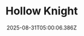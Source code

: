 ---
title: "Hollow Knight"
id: 367520
date: 2025-08-31T05:00:06.386Z
link: games/steam/recent/hollow-knight
image: http://media.steampowered.com/steamcommunity/public/images/apps/367520/f6ab055c2366237200b1a31cccbd6cf81e436d72.jpg
playtime_2weeks: 104
playtime_forever: 169
playtime_windows_forever: 0
playtime_mac_forever: 0
playtime_linux_forever: 169
playtime_deck_forever: 169
---